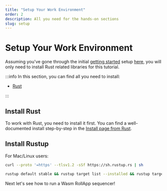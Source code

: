 ```yaml
---
title: "Setup Your Work Environment"
order: 2
description: All you need for the hands-on sections
slug: setup
---
```


# Setup Your Work Environment

Assuming you've gone through the initial [getting started](../getting-started/intro ) setup [here](../getting-started/setup ), you will only need to install Rust related libraries for this tutorial.

:::info In this section, you can find all you need to install:

- [Rust](https://www.rust-lang.org/)

:::

## Install Rust

To work with Rust, you need to install it first. You can find a well-documented install step-by-step in the [Install page from Rust](https://www.rust-lang.org/tools/install).

## Install Rustup

For Mac/Linux users:

```sh
curl --proto '=https' --tlsv1.2 -sSf https://sh.rustup.rs | sh

rustup default stable && rustup target list --installed && rustup target add wasm32-unknown-unknown
```

Next let's see how to run a Wasm RollApp sequencer!